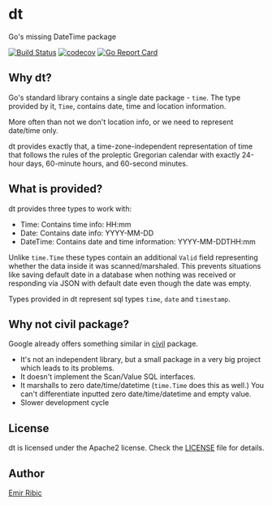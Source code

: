 # dt
Go's missing DateTime package

[![Build Status](https://travis-ci.org/ribice/dt.svg?branch=master)](https://travis-ci.org/ribice/dt)
[![codecov](https://codecov.io/gh/ribice/dt/branch/master/graph/badge.svg)](https://codecov.io/gh/ribice/dt)
[![Go Report Card](https://goreportcard.com/badge/github.com/ribice/dt)](https://goreportcard.com/report/github.com/ribice/dt)

## Why dt?

Go's standard library contains a single date package - `time`. The type provided by it, `Time`, contains date, time and location information.

More often than not we don't location info, or we need to represent date/time only.

dt provides exactly that, a time-zone-independent representation of time that follows the rules of the proleptic Gregorian calendar with exactly 24-hour days, 60-minute hours, and 60-second minutes.

## What is provided?

dt provides three types to work with:

- Time: Contains time info: HH:mm
- Date: Contains date info: YYYY-MM-DD
- DateTime: Contains date and time information: YYYY-MM-DDTHH:mm

Unlike `time.Time` these types contain an additional `Valid` field representing whether the data inside it was scanned/marshaled. This prevents situations like saving default date in a database when nothing was received or responding via JSON with default date even though the date was empty.

Types provided in dt represent sql types `time`, `date` and `timestamp`.

## Why not civil package?

Google already offers something similar in [civil](https://github.com/googleapis/google-cloud-go/tree/master/civil) package.

- It's not an independent library, but a small package in a very big project which leads to its problems.
- It doesn't implement the Scan/Value SQL interfaces.
- It marshalls to zero date/time/datetime (`time.Time` does this as well.) You can't differentiate inputted zero date/time/datetime and empty value.
- Slower development cycle

## License

dt is licensed under the Apache2 license. Check the [LICENSE](LICENSE) file for details.

## Author

[Emir Ribic](https://ribice.ba)